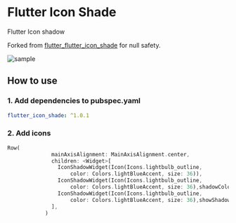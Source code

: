 # Flutter Icon Shade

Flutter Icon shadow

Forked from [flutter_flutter_icon_shade](https://github.com/chenasraf/flutter_flutter_icon_shade) for
null safety.

![sample](https://github.com/chenasraf/flutter_flutter_icon_shade/blob/master/sample.PNG?raw=true)

## How to use

### 1. Add dependencies to pubspec.yaml

```yaml
flutter_icon_shade: ^1.0.1
```

### 2. Add icons

```dart
Row(
              mainAxisAlignment: MainAxisAlignment.center,
              children: <Widget>[
                IconShadowWidget(Icon(Icons.lightbulb_outline,
                    color: Colors.lightBlueAccent, size: 36)),
                IconShadowWidget(Icon(Icons.lightbulb_outline,
                    color: Colors.lightBlueAccent, size: 36),shadowColor: Colors.lightBlueAccent.shade100,),
                IconShadowWidget(Icon(Icons.lightbulb_outline,
                    color: Colors.lightBlueAccent, size: 36),showShadow: false,)
              ],
            )
```
